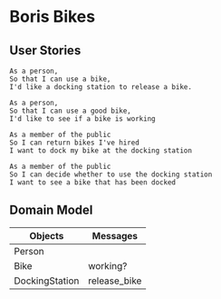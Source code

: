 # Boris Bikes

## User Stories
```
As a person,
So that I can use a bike,
I'd like a docking station to release a bike.

As a person,
So that I can use a good bike,
I'd like to see if a bike is working

As a member of the public
So I can return bikes I've hired
I want to dock my bike at the docking station

As a member of the public
So I can decide whether to use the docking station
I want to see a bike that has been docked
```

## Domain Model
| Objects        | Messages     |
| -------------- | ------------ |
| Person         |              |
| Bike           | working?     |
| DockingStation | release_bike |


